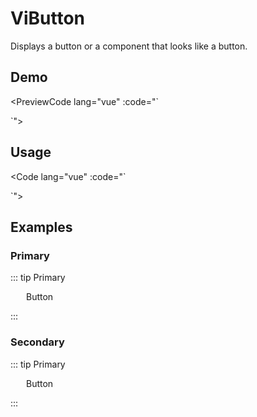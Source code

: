 # ViButton

Displays a button or a component that looks like a button.

## Demo

<PreviewCode lang="vue" :code="`<script setup lang='ts'>
import { ViButton } from 'astral-vui'
</script>

<template>
  <ViButton>Button</ViButton>
</template>`">
  <template #preview>
    <ViButton>Button</ViButton>
  </template>
</PreviewCode>

## Usage

<Code lang="vue" :code="`<script setup lang='ts'>
import { ViButton } from 'astral-vui'
</script>

<template>
  <ViButton>Button</ViButton>
</template>`">
</Code>

## Examples

### Primary

::: tip Primary

<p></p>
<ViButton style="padding: 10px 25px">Button</ViButton>
<p></p>
:::

### Secondary

::: tip Primary

<p></p>
<ViButton variant="secondary" style="padding: 10px 25px">Button</ViButton>
<p></p>
:::

<script setup>
import {ViButton} from '../../../src/core'
import PreviewCode from '../../src/PreviewCode.vue'
import Code from '../../src/Code.vue'
</script>

